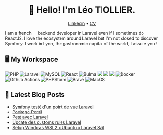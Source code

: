 <h1 align="center">👋 Hello! I'm Léo TIOLLIER.</h1>

<p align="center">
  <a href="https://www.linkedin.com/in/ltiollier/" target="_blank">Linkedin</a> •
  <a href="https://github.com/LTiollier/LTiollier/blob/main/CV.pdf" target="_blank">CV</a>
</p>

<p>
  I am a french <img src="https://cdn-icons-png.flaticon.com/512/197/197560.png" width="13"/> backend developer in Laravel even if I sometimes do ReactJS. I love the ecosystem around Laravel but I'm not closed to discover Symfony. I work in Lyon, the gastronomic capital of the world, I assure you !
</p>

<h2>🖥️ My Workspace</h2>
<p>
  <img alt="PHP" src="https://img.shields.io/badge/PHP-%23777BB4.svg?style=flat-square&logo=php&logoColor=white" />
  <img alt="Laravel" src="https://img.shields.io/badge/-Laravel-FF2D20?style=flat-square&logo=laravel&logoColor=white" />
  <img alt="MySQL" src="https://img.shields.io/badge/-MySQL-00000F?style=flat-square&logo=mysql&logoColor=white" />
  <img alt="React" src="https://img.shields.io/badge/-React-%2320232a.svg?style=flat-square&logo=react&logoColor=white" />
  <img alt="Bulma" src="https://img.shields.io/badge/-Bulma-00D0B1?style=flat-square&logo=bulma&logoColor=white" />
  <img alt"MUI" src="https://img.shields.io/badge/-MUI-%230081CB.svg?style=flat-square&logo=mui&logoColor=white" />
  <img alt"VusJS" src="https://img.shields.io/badge/-Vuejs-%2335495e.svg?style=flat-square&logo=vuedotjs&logoColor=%234FC08D" />
  <img alt"Vuetify" src="https://img.shields.io/badge/-Vuetify-1867C0?style=flat-square&logo=vuetify&logoColor=AEDDFF" />
  <img alt="Docker" src="https://img.shields.io/badge/-Docker-46a2f1?style=flat-square&logo=docker&logoColor=white" />
  <img alt="Github Actions" src="https://img.shields.io/badge/-Github_Actions-2088FF?style=flat-square&logo=github-actions&logoColor=white" />
  <img alt="PHPStorm" src="https://img.shields.io/badge/-Phpstorm-143?style=flat-square&logo=phpstorm&logoColor=black&color=black&labelColor=darkorchid" />
  <img alt="Brave" src="https://img.shields.io/badge/-Brave-FB542B?style=flat-square&logo=Brave&logoColor=white" />
  <img alt="MacOS" src="https://img.shields.io/badge/Mac%20OS-000000?style=flat-square&logo=macos&logoColor=F0F0F0" />
</p>

<h2>📝 Latest Blog Posts </h2>

<ul>
  <li><a href="https://web-id.fr/fr/blog/back-end/symfony-teste-dun-point-de-vue-laravel">Symfony testé d'un point de vue Laravel</a></li>
  <li><a href="https://web-id.fr/fr/blog/decryptage/on-vous-presentenotre-nouveau-package-dimpersonate">Package Persil</a></li>
  <li><a href="https://web-id.fr/fr/blog/laravel/pest-avec-laravel-1">Pest avec Laravel</a></li>
  <li><a href="https://web-id.fr/fr/blog/decryptage/une-nouvelle-maniere-de-faire-des-custom-rules">Update des customs rules Laravel</a></li>
  <li><a href="https://web-id.fr/fr/blog/back-end/setup-windows-wsl2-x-ubuntu-x-laravel-sail-docker">Setup Windows WSL2 x Ubuntu x Laravel Sail</a></li>
</ul>

